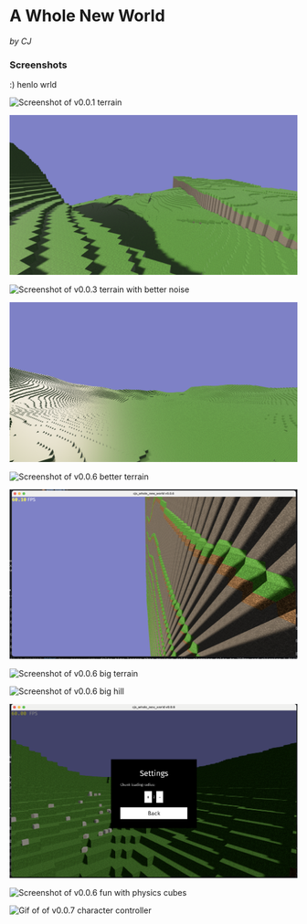 # A Whole New World

*by CJ*

### Screenshots

:) henlo wrld

![Screenshot of v0.0.1 terrain](./screenshots/v0.0.1.png)

![Screenshot of v0.0.2 terrain with fixed textures](./screenshots/v0.0.2.png)

![Screenshot of v0.0.3 terrain with better noise](./screenshots/v0.0.3.png)

![Screenshot of v0.0.4 larger-ish terrain](./screenshots/v0.0.4.png)

![Screenshot of v0.0.6 better terrain](./screenshots/v0.0.6-1.png)

![Screenshot of v0.0.6 terrain with stone](./screenshots/v0.0.6-2.png)

![Screenshot of v0.0.6 big terrain](./screenshots/v0.0.6-3.png)

![Screenshot of v0.0.6 big hill](./screenshots/v0.0.6-4.png)

![Screenshot of v0.0.6 fairly empty settings menu](./screenshots/v0.0.6-5.png)

![Screenshot of v0.0.6 fun with physics cubes](./screenshots/v0.0.6-6.png)

![Gif of of v0.0.7 character controller](./screenshots/v0.0.7.gif)
